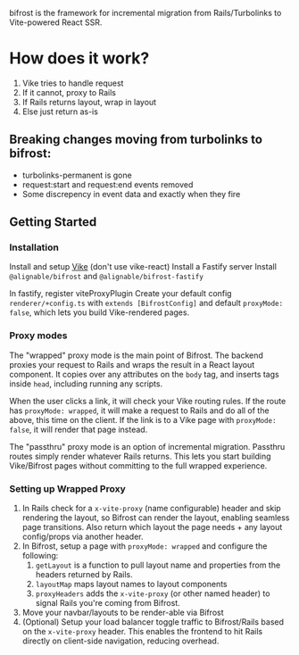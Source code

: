 bifrost is the framework for incremental migration from Rails/Turbolinks to Vite-powered React SSR.

# How does it work?

1. Vike tries to handle request
2. If it cannot, proxy to Rails
3. If Rails returns layout, wrap in layout
4. Else just return as-is

## Breaking changes moving from turbolinks to bifrost:

- turbolinks-permanent is gone
- request:start and request:end events removed
- Some discrepency in event data and exactly when they fire

## Getting Started

### Installation

Install and setup [Vike](https://vike.dev/) (don't use vike-react)
Install a Fastify server
Install `@alignable/bifrost` and `@alignable/bifrost-fastify`

In fastify, register viteProxyPlugin
Create your default config `renderer/+config.ts` with `extends [BifrostConfig]` and default `proxyMode: false`, which lets you build Vike-rendered pages.

### Proxy modes

The "wrapped" proxy mode is the main point of Bifrost. The backend proxies your request to Rails and wraps the result in a React layout component. It copies over any attributes on the `body` tag, and inserts tags inside `head`, including running any scripts.

When the user clicks a link, it will check your Vike routing rules. If the route has `proxyMode: wrapped`, it will make a request to Rails and do all of the above, this time on the client. If the link is to a Vike page with `proxyMode: false`, it will render that page instead.

The "passthru" proxy mode is an option of incremental migration. Passthru routes simply render whatever Rails returns. This lets you start building Vike/Bifrost pages without committing to the full wrapped experience.

### Setting up Wrapped Proxy

1. In Rails check for a `x-vite-proxy` (name configurable) header and skip rendering the layout, so Bifrost can render the layout, enabling seamless page transitions. Also return which layout the page needs + any layout config/props via another header.
2. In Bifrost, setup a page with `proxyMode: wrapped` and configure the following:
   1. `getLayout` is a function to pull layout name and properties from the headers returned by Rails.
   2. `layoutMap` maps layout names to layout components
   3. `proxyHeaders` adds the `x-vite-proxy` (or other named header) to signal Rails you're coming from Bifrost.
3. Move your navbar/layouts to be render-able via Bifrost
4. (Optional) Setup your load balancer toggle traffic to Bifrost/Rails based on the `x-vite-proxy` header. This enables the frontend to hit Rails directly on client-side navigation, reducing overhead.
